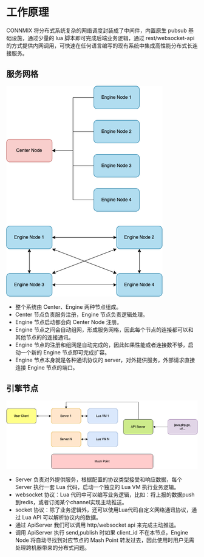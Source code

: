 # 工作原理

CONNMIX 将分布式系统复杂的网络调度封装成了中间件，内置原生 pubsub 基础设施，通过少量的 lua 脚本即可完成后端业务逻辑，通过 rest/websocket-api 的方式提供内网调用，可快速在任何语言编写的现有系统中集成高性能分布式长连接服务。

## 服务网格

![](images/原理图1.drawio.png)

- 整个系统由 Center、Engine 两种节点组成。
- Center 节点负责服务注册，Engine 节点负责逻辑处理。
- Engine 节点启动都会向 Center Node 注册。
- Engine 节点之间会自动组网，形成服务网格，因此每个节点的连接都可以和其他节点的的连接通讯。
- Engine 节点的注册和组网是自动完成的，因此如果性能或者连接数不够，启动一个新的 Engine 节点即可完成扩容。
- Engine 节点本身就是各种通讯协议的 server，对外提供服务，外部请求直接连接 Engine 节点的端口。

## 引擎节点

![](images/原理图2.drawio.png)

- Server 负责对外提供服务，根据配置的协议类型接受和响应数据，每个 Server 执行一套 Lua 代码，启动一个独立的 Lua VM 执行业务逻辑。
- websocket 协议：Lua 代码中可以编写业务逻辑，比如：将上报的数据push到redis，或者订阅某个channel实现主动推送。
- socket 协议：除了业务逻辑外，还可以使用Lua代码自定义网络通讯协议，通过 Lua API 可以解析协议内的数据。
- 通过 ApiServer 我们可以调用 http/websocket api 来完成主动推送。
- 调用 ApiServer 执行 send,publish 时如果 client_id 不在本节点，Engine Node 将自动寻找到对应节点的 Mash Point 转发过去，因此使用时用户无需处理跨机器带来的分布式问题。
